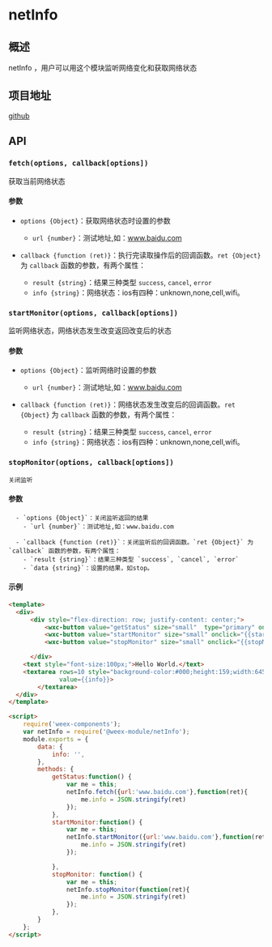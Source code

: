 # netInfo


## 概述

netInfo ，用户可以用这个模块监听网络变化和获取网络状态

## 项目地址
[github](https://github.com/weex-plugins/weex-netInfo)

## API
### `fetch(options, callback[options])`

获取当前网络状态

#### 参数

- `options {Object}`：获取网络状态时设置的参数
  - `url {number}`：测试地址,如：www.baidu.com

- `callback {function (ret)}`：执行完读取操作后的回调函数。`ret {Object}` 为 `callback` 函数的参数，有两个属性：
  - `result {string}`：结果三种类型 `success`, `cancel`, `error`
  - `info {string}`：网络状态：ios有四种：unknown,none,cell,wifi。

### `startMonitor(options, callback[options])`

监听网络状态，网络状态发生改变返回改变后的状态

#### 参数

  - `options {Object}`：监听网络时设置的参数
    - `url {number}`：测试地址,如：www.baidu.com

  - `callback {function (ret)}`：网络状态发生改变后的回调函数。`ret {Object}` 为 `callback` 函数的参数，有两个属性：
    - `result {string}`：结果三种类型 `success`, `cancel`, `error`
    - `info {string}`：网络状态：ios有四种：unknown,none,cell,wifi。

### `stopMonitor(options, callback[options])`

    关闭监听

#### 参数

      - `options {Object}`：关闭监听返回的结果
        - `url {number}`：测试地址,如：www.baidu.com

      - `callback {function (ret)}`：关闭监听后的回调函数。`ret {Object}` 为 `callback` 函数的参数，有两个属性：
        - `result {string}`：结果三种类型 `success`, `cancel`, `error`
        - `data {string}`：设置的结果，如stop。


#### 示例

```html
<template>
  <div>
      <div style="flex-direction: row; justify-content: center;">
          <wxc-button value="getStatus" size="small"  type="primary" onclick="{{getStatus}}"></wxc-button>
          <wxc-button value="startMonitor" size="small" onclick="{{startMonitor}}" type="primary" style="margin-left:20px;"></wxc-button>
          <wxc-button value="stopMonitor" size="small" onclick="{{stopMonitor}}" type="primary" style="margin-left:20px;"></wxc-button>

      </div>
    <text style="font-size:100px;">Hello World.</text>
    <textarea rows=10 style="background-color:#000;height:159;width:645;border:none;font-size:24;line-height:40;color:white;padding-left: -8px;"
              value={{info}}>
        </textarea>
  </div>
</template>

<script>
    require('weex-components');
    var netInfo = require('@weex-module/netInfo');
    module.exports = {
        data: {
            info: '',
        },
        methods: {
            getStatus:function() {
                var me = this;
                netInfo.fetch({url:'www.baidu.com'},function(ret){
                    me.info = JSON.stringify(ret)
                });
            },
            startMonitor:function() {
                var me = this;
                netInfo.startMonitor({url:'www.baidu.com'},function(ret){
                    me.info = JSON.stringify(ret)
                });

            },
            stopMonitor: function() {
                var me = this;
                netInfo.stopMonitor(function(ret){
                    me.info = JSON.stringify(ret)
                });
            },
        }
    };
</script>
```
